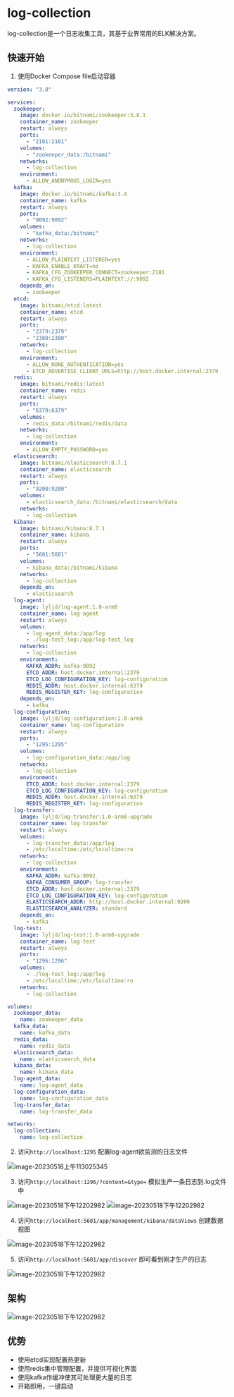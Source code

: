 # log-collection

log-collection是一个日志收集工具，其基于业界常用的ELK解决方案。

## 快速开始

1. 使用Docker Compose file启动容器

```yml
version: "3.8"

services:
  zookeeper:
    image: docker.io/bitnami/zookeeper:3.8.1
    container_name: zookeeper
    restart: always
    ports:
      - "2181:2181"
    volumes:
      - "zookeeper_data:/bitnami"
    networks:
      - log-collection
    environment:
      - ALLOW_ANONYMOUS_LOGIN=yes
  kafka:
    image: docker.io/bitnami/kafka:3.4
    container_name: kafka
    restart: always
    ports:
      - "9092:9092"
    volumes:
      - "kafka_data:/bitnami"
    networks:
      - log-collection
    environment:
      - ALLOW_PLAINTEXT_LISTENER=yes
      - KAFKA_ENABLE_KRAFT=no
      - KAFKA_CFG_ZOOKEEPER_CONNECT=zookeeper:2181
      - KAFKA_CFG_LISTENERS=PLAINTEXT://:9092
    depends_on:
      - zookeeper
  etcd:
    image: bitnami/etcd:latest
    container_name: etcd
    restart: always
    ports:
      - "2379:2379"
      - "2380:2380"
    networks:
      - log-collection
    environment:
      - ALLOW_NONE_AUTHENTICATION=yes
      - ETCD_ADVERTISE_CLIENT_URLS=http://host.docker.internal:2379
  redis:
    image: bitnami/redis:latest
    container_name: redis
    restart: always
    ports:
      - "6379:6379"
    volumes:
      - redis_data:/bitnami/redis/data
    networks:
      - log-collection
    environment:
      - ALLOW_EMPTY_PASSWORD=yes
  elasticsearch:
    image: bitnami/elasticsearch:8.7.1
    container_name: elasticsearch
    restart: always
    ports:
      - "9200:9200"
    volumes:
      - elasticsearch_data:/bitnami/elasticsearch/data
    networks:
      - log-collection
  kibana:
    image: bitnami/kibana:8.7.1
    container_name: kibana
    restart: always
    ports:
      - "5601:5601"
    volumes:
      - kibana_data:/bitnami/kibana
    networks:
      - log-collection
    depends_on:
      - elasticsearch
  log-agent:
    image: lyljd/log-agent:1.0-arm8
    container_name: log-agent
    restart: always
    volumes:
      - log-agent_data:/app/log
      - ./log-test_log:/app/log-test_log
    networks:
      - log-collection
    environment:
      KAFKA_ADDR: kafka:9092
      ETCD_ADDR: host.docker.internal:2379
      ETCD_LOG_CONFIGURATION_KEY: log-configuration
      REDIS_ADDR: host.docker.internal:6379
      REDIS_REGISTER_KEY: log-configuration
    depends_on:
      - kafka
  log-configuration:
    image: lyljd/log-configuration:1.0-arm8
    container_name: log-configuration
    restart: always
    ports:
      - "1295:1295"
    volumes:
      - log-configuration_data:/app/log
    networks:
      - log-collection
    environment:
      ETCD_ADDR: host.docker.internal:2379
      ETCD_LOG_CONFIGURATION_KEY: log-configuration
      REDIS_ADDR: host.docker.internal:6379
      REDIS_REGISTER_KEY: log-configuration
  log-transfer:
    image: lyljd/log-transfer:1.0-arm8-upgrade
    container_name: log-transfer
    restart: always
    volumes:
      - log-transfer_data:/app/log
      - /etc/localtime:/etc/localtime:ro
    networks:
      - log-collection
    environment:
      KAFKA_ADDR: kafka:9092
      KAFKA_CONSUMER_GROUP: log-transfer
      ETCD_ADDR: host.docker.internal:2379
      ETCD_LOG_CONFIGURATION_KEY: log-configuration
      ELASTICSEARCH_ADDR: http://host.docker.internal:9200
      ELASTICSEARCH_ANALYZER: standard
    depends_on:
      - kafka
  log-test:
    image: lyljd/log-test:1.0-arm8-upgrade
    container_name: log-test
    restart: always
    ports:
      - "1296:1296"
    volumes:
      - ./log-test_log:/app/log
      - /etc/localtime:/etc/localtime:ro
    networks:
      - log-collection

volumes:
  zookeeper_data:
    name: zookeeper_data
  kafka_data:
    name: kafka_data
  redis_data:
    name: redis_data
  elasticsearch_data:
    name: elasticsearch_data
  kibana_data:
    name: kibana_data
  log-agent_data:
    name: log-agent_data
  log-configuration_data:
    name: log-configuration_data
  log-transfer_data:
    name: log-transfer_data

networks:
  log-collection:
    name: log-collection
```

2. 访问`http://localhost:1295` 配置log-agent欲监测的日志文件

![image-20230518上午113025345](README.assets/step2.png)

3. 访问`http://localhost:1296/?content=&type=` 模拟生产一条日志到.log文件中

![image-20230518下午12202982](README.assets/step3-1.png)
![image-20230518下午12202982](README.assets/step3-2.png)

4. 访问`http://localhost:5601/app/management/kibana/dataViews` 创建数据视图

![image-20230518下午12202982](README.assets/step4.png)

5. 访问`http://localhost:5601/app/discover` 即可看到刚才生产的日志

![image-20230518下午12202982](README.assets/step5.png)

## 架构

![image-20230518下午12202982](README.assets/architecture.png)

## 优势

- 使用etcd实现配置热更新
- 使用redis集中管理配置，并提供可视化界面
- 使用kafka作缓冲使其可处理更大量的日志
- 开箱即用，一键启动
